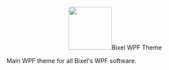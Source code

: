
<p align="center">
  <img height="100" src="https://github.com/StrykeDev/package-bixel-suite/blob/master/web-php-bixel/assats/brand/Logo_Bixel_G_x256.png>
</p>

# Bixel WPF Theme

Main WPF theme for all Bixel's WPF software.
